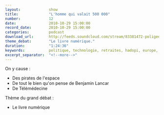 ```yaml
---
layout:             show
title:              "L'homme qui valait 500 000"
number:             12
date:               2010-10-29 15:00:00
record_date:        2010-10-29 15:00:00
categories:         podcast
download_url:       http://feeds.soundcloud.com/stream/83381472-poligeek-12-lhomme-qui-valait-500-000.mp3
theme_debat:        "Le livre numérique."
duration:           "1:24:36"
keywords:           politique, technologie, retraites, hadopi, europe, sarkozy, ebook, epub, livre
excerpt_separator:  "<!--more-->"
---
```



On y cause :

- Des pirates de l'espace
- De tout le bien qu'on pense de Benjamin Lancar
- De Télémédecine

Thème du grand débat :

- Le livre numérique
